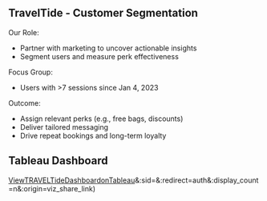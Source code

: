 ## TravelTide - Customer Segmentation

Our Role:
* Partner with marketing to uncover actionable insights
* Segment users and measure perk effectiveness

Focus Group:
* Users with >7 sessions since Jan 4, 2023

Outcome:

* Assign relevant perks (e.g., free bags, discounts)
* Deliver tailored messaging
* Drive repeat bookings and long-term loyalty


## Tableau Dashboard
[ViewTRAVELTideDashboardonTableau](https://public.tableau.com/views/Visualisation_Mastery_Project/TravelTideCustomerRewardsInsights?:language=enGB&publish=yes%D)&:sid=&:redirect=auth&:display_count=n&:origin=viz_share_link)
